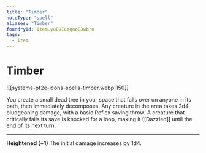 ```yaml
---
title: "Timber"
noteType: "spell"
aliases: "Timber"
foundryId: Item.yuE9ICaqno8Jwbro
tags:
  - Item
---
```


# Timber
![[systems-pf2e-icons-spells-timber.webp|150]]

You create a small dead tree in your space that falls over on anyone in its path, then immediately decomposes. Any creature in the area takes 2d4 bludgeoning damage, with a basic Reflex saving throw. A creature that critically fails its save is knocked for a loop, making it [[Dazzled]] until the end of its next turn.

* * *

**Heightened (+1)** The initial damage increases by 1d4.
